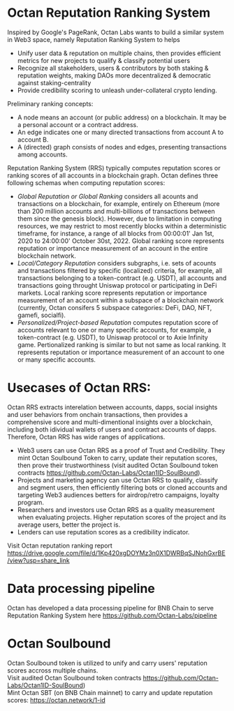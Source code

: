 # Octan Reputation Ranking System
Inspired by Google's PageRank, Octan Labs wants to build a similar system in Web3 space, namely Reputation Ranking System to helps
- Unify user data & reputation on multiple chains, then provides efficient metrics for new projects to qualify & classify potential users 
- Recognize all stakeholders, users & contributors by both staking & reputation weights, making DAOs more decentralized & democratic against staking-centrality
- Provide credibility scoring to unleash under-collateral crypto lending.

Preliminary ranking concepts:
- A node means an account (or public address) on a blockchain. It may be a personal account or a contract address.
- An edge indicates one or many directed transactions from account A to account B. 
- A (directed) graph consists of nodes and edges, presenting transactions among accounts.

Reputation Ranking System (RRS) typically computes reputation scores or ranking scores of all accounts in a blockchain graph.
Octan defines three following schemas when computing reputation scores:
- *Global Reputation or Global Ranking* considers all acounts and transactions on a blockchain, for example, entirely on Ethereum (more than 200 million accounts and multi-billions of transactions between them since the genesis block). However, due to limitation in computing resources, we may restrict to most recently blocks within a deterministic timeframe, for instance, a range of all blocks from 00:00:01' Jan 1st, 2020 to 24:00:00' October 30st, 2022.   Global ranking score represents reputation or importance measurement of an account in the entire blockchain network.
- *Local/Category Reputation* considers subgraphs, i.e. sets of acounts and transactions filtered by specific (localized) criteria, for example, all transactions belonging to a token-contract (e.g. USDT), all accounts and transactions going throught Uniswap protocol or participating in DeFi markets. Local ranking score represents reputation or importance measurement of an account within a subspace of a blockchain network (currently, Octan consifers 5 subspace categories: DeFi, DAO, NFT, gamefi, socialfi).
- *Personalized/Project-based Reputation* computes reputation score of accounts relevant to one or many specific accounts, for example, a token-contract (e.g. USDT), to Uniswap protocol or to Axie Infinity game. Pertionalized ranking is similar to but not same as local ranking. It represents reputation or importance measurement of an account to one or many specific accounts.

# Usecases of Octan RRS:
Octan RRS extracts interelation between accounts, dapps, social insights and user behaviors from onchain transactions, then provides a comprehensive score and multi-dimentional insights over a blockchain, including both idividual wallets of users and contract accounts of dapps. Therefore, Octan RRS has wide ranges of applications.
- Web3 users can use Octan RRS as a proof of Trust and Credibility. They mint Octan Soulbound Token to carry, update their reputation scores, then prove their trustworthiness (visit audited Octan Soulbound token contracts https://github.com/Octan-Labs/Octan1ID-SoulBound).
- Projects and marketing agency can use Octan RRS to qualify, classify and segment users, then efficiently filtering bots or cloned accounts and targeting Web3 audiences betters for airdrop/retro campaigns, loyalty program.
- Researchers and investors use Octan RRS as a quality measurement when evaluating projects. Higher reputation scores of the project and its average users, better the project is.
- Lenders can use reputation scores as a credibility indicator.

Visit Octan reputation ranking report https://drive.google.com/file/d/1Kp420xgDOYMz3n0X1DWRBqSJNohGxrBE/view?usp=share_link 
# Data processing pipeline
Octan has developed a data processing pipeline for BNB Chain to serve Reputation Ranking System here https://github.com/Octan-Labs/pipeline

# Octan Soulbound 
Octan Soulbound token is utilized to unify and carry users' reputation scores accross multiple chains.  
Visit audited Octan Soulbound token contracts https://github.com/Octan-Labs/Octan1ID-SoulBound)  
Mint Octan SBT (on BNB Chain mainnet) to carry and update reputation scores: https://octan.network/1-id  
